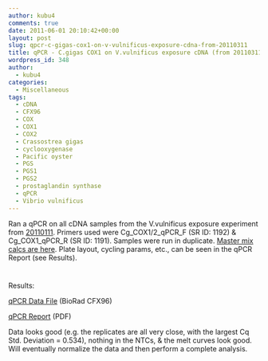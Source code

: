 ```yaml
---
author: kubu4
comments: true
date: 2011-06-01 20:10:42+00:00
layout: post
slug: qpcr-c-gigas-cox1-on-v-vulnificus-exposure-cdna-from-20110311
title: qPCR - C.gigas COX1 on V.vulnificus exposure cDNA (from 20110311)
wordpress_id: 348
author:
  - kubu4
categories:
  - Miscellaneous
tags:
  - cDNA
  - CFX96
  - COX
  - COX1
  - COX2
  - Crassostrea gigas
  - cyclooxygenase
  - Pacific oyster
  - PGS
  - PGS1
  - PGS2
  - prostaglandin synthase
  - qPCR
  - Vibrio vulnificus
---
```


Ran a qPCR on all cDNA samples from the V.vulnificus exposure experiment from [20110111](/Sam%27s+Working+Notebook+Jan+2011+-+March+2011#sjw20110111). Primers used were Cg_COX1/2_qPCR_F (SR ID: 1192) & Cg_COX1_qPCR_R (SR ID: 1191). Samples were run in duplicate. [Master mix calcs are here](https://eagle.fish.washington.edu/Arabidopsis/Notebook%20Workup%20Files/20110601-01.jpg). Plate layout, cycling params, etc., can be seen in the qPCR Report (see Results).



# 



Results:

[qPCR Data File](https://eagle.fish.washington.edu/Arabidopsis/qPCR/CFX96/Roberts%20Lab_2011-06-01%2016-05-45_CC009827.pcrd) (BioRad CFX96)

[qPCR Report](https://eagle.fish.washington.edu/Arabidopsis/qPCR/CFX96/Roberts%20Lab_2011-06-01%2016-05-45_CC009827.pdf) (PDF)

Data looks good (e.g. the replicates are all very close, with the largest Cq Std. Deviation = 0.534), nothing in the NTCs, & the melt curves look good. Will eventually normalize the data and then perform a complete analysis.
